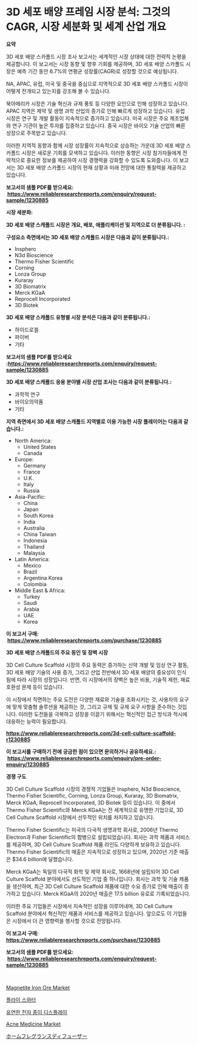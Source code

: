 <p><h1>3D 세포 배양 프레임 시장 분석: 그것의 CAGR, 시장 세분화 및 세계 산업 개요</h1></p><p><strong>요약</strong></p>
<p><p>3D 세포 배양 스카폴드 시장 조사 보고서는 세계적인 시장 상태에 대한 전략적 논평을 제공합니다. 이 보고서는 시장 동향 및 향후 기회를 제공하며, 3D 세포 배양 스카폴드 시장은 예측 기간 동안 6.7%의 연평균 성장률(CAGR)로 성장할 것으로 예상됩니다.</p><p>NA, APAC, 유럽, 미국 및 중국을 중심으로 지역적으로 3D 세포 배양 스카폴드 시장이 어떻게 전개되고 있는지를 강조해 볼 수 있습니다. </p><p>북아메리카 시장은 기술 혁신과 규제 풍토 등 다양한 요인으로 인해 성장하고 있습니다. APAC 지역은 제약 및 생명 과학 산업의 증가로 인해 빠르게 성장하고 있습니다. 유럽 시장은 연구 및 개발 활동이 지속적으로 증가하고 있습니다. 미국 시장은 주요 제조업체와 연구 기관이 높은 투자를 집중하고 있습니다. 중국 시장은 바이오 기술 산업의 빠른 성장으로 주목받고 있습니다.</p><p>이러한 지역적 동향과 함께 시장 성장률이 지속적으로 상승하는 가운데 3D 세포 배양 스카폴드 시장은 새로운 기회를 모색하고 있습니다. 이러한 동향은 시장 참가자들에게 전략적으로 중요한 정보를 제공하여 시장 경쟁력을 강화할 수 있도록 도와줍니다. 이 보고서는 3D 세포 배양 스카폴드 시장의 현재 상황과 미래 전망에 대한 통찰력을 제공하고 있습니다.</p></p>
<p><strong>보고서의 샘플 PDF를 받으세요: &nbsp;<a href="https://www.reliableresearchreports.com/enquiry/request-sample/1230885">https://www.reliableresearchreports.com/enquiry/request-sample/1230885</a></strong></p>
<p><strong>시장 세분화:</strong></p>
<p><strong> 3D 세포 배양 스캐폴드 시장은 개요, 배포, 애플리케이션 및 지역으로 더 분류됩니다. :</strong></p>
<p><strong>구성요소 측면에서는 3D 세포 배양 스캐폴드 시장은 다음과 같이 분류됩니다.:</strong></p>
<p><ul><li>Insphero</li><li>N3d Bioscience</li><li>Thermo Fisher Scientific</li><li>Corning</li><li>Lonza Group</li><li>Kuraray</li><li>3D Biomatrix</li><li>Merck KGaA</li><li>Reprocell Incorporated</li><li>3D Biotek</li></ul></p>
<p><strong> 3D 세포 배양 스캐폴드 유형별 시장 분석은 다음과 같이 분류됩니다.:</strong></p>
<p><ul><li>하이드로겔</li><li>파이버</li><li>기타</li></ul></p>
<p><strong>보고서의 샘플 PDF를 받으세요 :<a href="https://www.reliableresearchreports.com/enquiry/request-sample/1230885">https://www.reliableresearchreports.com/enquiry/request-sample/1230885</a></strong></p>
<p><strong> 3D 세포 배양 스캐폴드 응용 분야별 시장 산업 조사는 다음과 같이 분류됩니다.:</strong></p>
<p><ul><li>과학적 연구</li><li>바이오의약품</li><li>기타</li></ul></p>
<p><strong>지역 측면에서 3D 세포 배양 스캐폴드 지역별로 이용 가능한 시장 플레이어는 다음과 같습니다.:</strong></p>
<p><ul>
    <li>
        North America:
        <ul>
            <li>United States</li>
            <li>Canada</li>
        </ul>
    </li>
    <li>
        Europe:
        <ul>
            <li>Germany</li>
            <li>France</li>
            <li>U.K.</li>
            <li>Italy</li>
            <li>Russia</li>
        </ul>
    </li>
    <li>
        Asia-Pacific:
        <ul>
            <li>China</li>
            <li>Japan</li>
            <li>South Korea</li>
            <li>India</li>
            <li>Australia</li>
            <li>China Taiwan</li>
            <li>Indonesia</li>
            <li>Thailand</li>
            <li>Malaysia</li>
        </ul>
    </li>
    <li>
        Latin America:
        <ul>
            <li>Mexico</li>
            <li>Brazil</li>
            <li>Argentina Korea</li>
            <li>Colombia</li>
        </ul>
    </li>
    <li>
        Middle East & Africa:
        <ul>
            <li>Turkey</li>
            <li>Saudi</li>
            <li>Arabia</li>
            <li>UAE</li>
            <li>Korea</li>
        </ul>
    </li>
    </ul></p>
<p><strong>이 보고서 구매: &nbsp;<a href="https://www.reliableresearchreports.com/purchase/1230885">https://www.reliableresearchreports.com/purchase/1230885</a></strong></p>
<p><strong>3D 세포 배양 스캐폴드의 주요 동인 및 장벽 시장</strong></p>
<p><p>3D Cell Culture Scaffold 시장의 주요 동력은 증가하는 신약 개발 및 임상 연구 활동, 3D 세포 배양 기술의 사용 증가, 그리고 산업 전반에서 3D 세포 배양의 중요성이 인식됨에 따라 시장의 성장입니다. 반면, 이 시장에서의 장벽은 높은 비용, 기술적 제한, 재료 호환성 문제 등이 있습니다.</p><p>이 시장에서 직면하는 주요 도전은 다양한 재료와 기술을 조화시키는 것, 사용자의 요구에 맞게 맞춤형 솔루션을 제공하는 것, 그리고 규제 및 규제 요구 사항을 준수하는 것입니다. 이러한 도전들을 극복하고 성장을 이끌기 위해서는 혁신적인 접근 방식과 적시에 대응하는 능력이 필요합니다.</p></p>
<p><strong><a href="https://www.reliableresearchreports.com/3d-cell-culture-scaffold-r1230885">https://www.reliableresearchreports.com/3d-cell-culture-scaffold-r1230885</a></strong></p>
<p><strong>이 보고서를 구매하기 전에 궁금한 점이 있으면 문의하거나 공유하세요.: &nbsp;<a href="https://www.reliableresearchreports.com/enquiry/pre-order-enquiry/1230885">https://www.reliableresearchreports.com/enquiry/pre-order-enquiry/1230885</a></strong></p>
<p><strong>경쟁 구도</strong></p>
<p><p>3D Cell Culture Scaffold 시장의 경쟁적 기업들은 Insphero, N3d Bioscience, Thermo Fisher Scientific, Corning, Lonza Group, Kuraray, 3D Biomatrix, Merck KGaA, Reprocell Incorporated, 3D Biotek 등이 있습니다. 이 중에서 Thermo Fisher Scientific와 Merck KGaA는 전 세계적으로 유명한 기업으로, 3D Cell Culture Scaffold 시장에서 선두적인 위치를 차지하고 있습니다.</p><p>Thermo Fisher Scientific는 미국의 다국적 생명과학 회사로, 2006년 Thermo Electron과 Fisher Scientific의 합병으로 설립되었습니다. 회사는 과학 제품과 서비스를 제공하며, 3D Cell Culture Scaffold 제품 라인도 다양하게 보유하고 있습니다. Thermo Fisher Scientific의 매출은 지속적으로 성장하고 있으며, 2020년 기준 매출은 $34.6 billion에 달했습니다.</p><p>Merck KGaA는 독일의 다국적 화학 및 제약 회사로, 1668년에 설립되어 3D Cell Culture Scaffold 분야에서도 선도적인 기업 중 하나입니다. 회사는 과학 및 기술 제품을 생산하며, 최근 3D Cell Culture Scaffold 제품에 대한 수요 증가로 인해 매출이 증가하고 있습니다. Merck KGaA의 2020년 매출은 17.5 billion 유로로 기록되었습니다.</p><p>이러한 주요 기업들은 시장에서 지속적인 성장을 이루어내며, 3D Cell Culture Scaffold 분야에서 혁신적인 제품과 서비스를 제공하고 있습니다. 앞으로도 이 기업들은 시장에서 더 큰 영향력을 행사할 것으로 전망됩니다.</p></p>
<p><strong>이 보고서 구매: &nbsp; <a href="https://www.reliableresearchreports.com/purchase/1230885">https://www.reliableresearchreports.com/purchase/1230885</a></strong></p>
<p><strong>보고서의 샘플 PDF를 받으세요: &nbsp;<a href="https://www.reliableresearchreports.com/enquiry/request-sample/1230885">https://www.reliableresearchreports.com/enquiry/request-sample/1230885</a></strong><strong></strong></p>
<p>&nbsp;</p>
<p><p><a href="https://issuu.com/reportprime-2/docs/magnetite-iron-ore-market-size-2030.pptx">Magnetite Iron Ore Market</a></p><p><a href="https://github.com/Penelolack456456/Market-Research-Report-List-1/blob/main/283992124204.md">플라이 스와터</a></p><p><a href="https://github.com/vsr06p4p49/Market-Research-Report-List-1/blob/main/106576024203.md">유연한 전자 종이 디스플레이</a></p><p><a href="https://github.com/provorikovar/Market-Research-Report-List-4/blob/main/acne-medicine-market.md">Acne Medicine Market</a></p><p><a href="https://github.com/mohamedbakry57/Market-Research-Report-List-3/blob/main/586851925976.md">ホームフレグランスディフューザー</a></p></p>